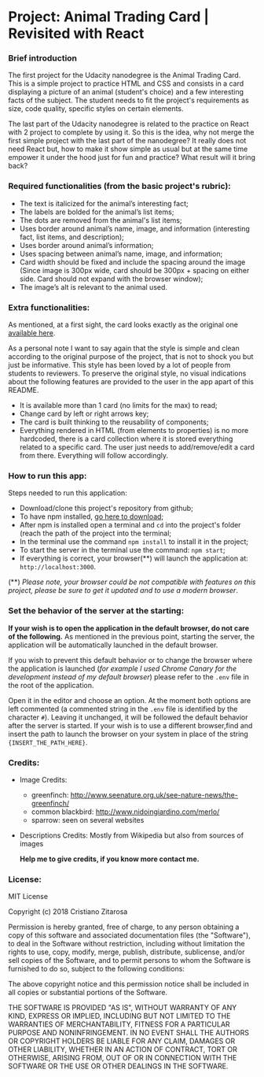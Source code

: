 # Project: Animal Trading Card | Revisited with React

### Brief introduction

The first project for the Udacity nanodegree is the Animal Trading Card.
This is a simple project to practice HTML and CSS and consists in a card displaying a picture of an animal (student's choice) and a few interesting facts of the subject. The student needs to fit the project's requirements as size, code quality, specific styles on certain elements.

The last part of the Udacity nanodegree is related to the practice on React with 2 project to complete by using it.
So this is the idea, why not merge the first simple project with the last part of the nanodegree?
It really does not need React but, how to make it show simple as usual but at the same time empower it under the hood just for fun and practice?
What result will it bring back?

### Required functionalities (from the basic project's rubric):

- The text is italicized for the animal’s interesting fact;
- The labels are bolded for the animal’s list items;
- The dots are removed from the animal's list items;
- Uses border around animal’s name, image, and information (interesting fact, list items, and description);
- Uses border around animal’s information;
- Uses spacing between animal’s name, image, and information;
- Card width should be fixed and include the spacing around the image (Since image is 300px wide, card should be 300px + spacing on either side. Card should not expand with the browser window);
- The image’s alt is relevant to the animal used.

### Extra functionalities:

As mentioned, at a first sight, the card looks exactly as the original one [available here](https://github.com/CristianoZitarosa/animalTradingCards).

As a personal note I want to say again that the style is simple and clean according to the original purpose of the project, that is not to shock you but just be informative. This style has been loved by a lot of people from students to reviewers.
To preserve the original style, no visual indications about the following features are provided to the user in the app apart of this README.

- It is available more than 1 card (no limits for the max) to read;
- Change card by left or right arrows key;
- The card is built thinking to the reusability of components;
- Everything rendered in HTML (from elements to properties) is no more hardcoded, there is a card collection where it is stored everything related to a specific card. The user just needs to add/remove/edit a card from there. Everything will follow accordingly.

### How to run this app:

Steps needed to run this application:
* Download/clone this project's repository from github;
* To have npm installed, [go here to download](https://www.npmjs.com/);
* After npm is installed open a terminal and `cd` into the project's folder (reach the path of the project into the terminal;
* In the terminal use the command `npm install` to install it in the project;
* To start the server in the terminal use the command: `npm start`;
* If everything is correct, your browser(**) will launch the application at: `http://localhost:3000`.

(**) *Please note, your browser could be not compatible with features on this project, please be sure to get it updated and to use a modern browser*.

### Set the behavior of the server at the starting:

__If your wish is to open the application in the default browser, do not care of the following.__
As mentioned in the previous point, starting the server, the application will be automatically launched in the default browser.

If you wish to prevent this default behavior or to change the browser where the application is launched (*for example I used Chrome Canary for the development instead of my default browser*) please refer to the `.env` file in the root of the application.

Open it in the editor and choose an option.
At the moment both options are left commented (a commented string in the `.env` file is identified by the character `#`).
Leaving it unchanged, it will be followed the default behavior after the server is started.
If your wish is to use a different browser,find and insert the path to launch the browser on your system in place of the string `{INSERT_THE_PATH_HERE}`.

### Credits:

- Image Credits:
   - greenfinch: http://www.seenature.org.uk/see-nature-news/the-greenfinch/
   - common blackbird: http://www.nidoingiardino.com/merlo/
   - sparrow: seen on several websites

- Descriptions Credits:
  Mostly from Wikipedia but also from sources of images

  **Help me to give credits, if you know more contact me.**


### License:

MIT License

Copyright (c) 2018 Cristiano Zitarosa

Permission is hereby granted, free of charge, to any person obtaining a copy of this software and associated documentation files (the "Software"), to deal in the Software without restriction, including without limitation the rights to use, copy, modify, merge, publish, distribute, sublicense, and/or sell copies of the Software, and to permit persons to whom the Software is furnished to do so, subject to the following conditions:

The above copyright notice and this permission notice shall be included in all copies or substantial portions of the Software.

THE SOFTWARE IS PROVIDED "AS IS", WITHOUT WARRANTY OF ANY KIND, EXPRESS OR IMPLIED, INCLUDING BUT NOT LIMITED TO THE WARRANTIES OF MERCHANTABILITY, FITNESS FOR A PARTICULAR PURPOSE AND NONINFRINGEMENT. IN NO EVENT SHALL THE AUTHORS OR COPYRIGHT HOLDERS BE LIABLE FOR ANY CLAIM, DAMAGES OR OTHER LIABILITY, WHETHER IN AN ACTION OF CONTRACT, TORT OR OTHERWISE, ARISING FROM, OUT OF OR IN CONNECTION WITH THE SOFTWARE OR THE USE OR OTHER DEALINGS IN THE SOFTWARE.
